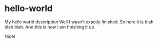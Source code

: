 hello-world
===========

My hello world description
Well I wasn't exactly finished. So here it is blah blah blah.
And this is how I am finishing it up.

Nice!
